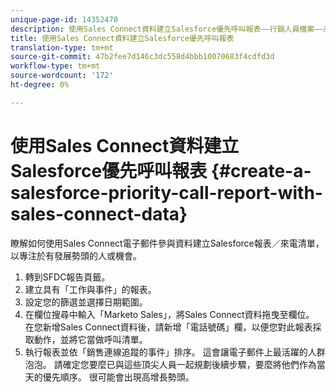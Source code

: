 ```yaml
---
unique-page-id: 14352470
description: 使用Sales Connect資料建立Salesforce優先呼叫報表——行銷人員檔案——產品檔案
title: 使用Sales Connect資料建立Salesforce優先呼叫報表
translation-type: tm+mt
source-git-commit: 47b2fee7d146c3dc558d4bbb10070683f4cdfd3d
workflow-type: tm+mt
source-wordcount: '172'
ht-degree: 0%

---
```



# 使用Sales Connect資料建立Salesforce優先呼叫報表 {#create-a-salesforce-priority-call-report-with-sales-connect-data}

瞭解如何使用Sales Connect電子郵件參與資料建立Salesforce報表／來電清單，以專注於有發展勢頭的人或機會。

1. 轉到SFDC報告頁籤。
1. 建立具有「工作與事件」的報表。
1. 設定您的篩選並選擇日期範圍。
1. 在欄位搜尋中輸入「Marketo Sales」，將Sales Connect資料拖曳至欄位。 在您新增Sales Connect資料後，請新增「電話號碼」欄，以便您對此報表採取動作，並將它當做呼叫清單。
1. 執行報表並依「銷售連線追蹤的事件」排序。 這會讓電子郵件上最活躍的人群泡泡。 請確定您要麼已與這些頂尖人員一起規劃後續步驟，要麼將他們作為當天的優先順序。 很可能會出現高增長勢頭。

